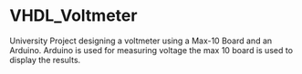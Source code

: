 # VHDL_Voltmeter
University Project designing a voltmeter using a Max-10 Board and an Arduino. Arduino is used for measuring voltage the max 10 board is used to display the results.
